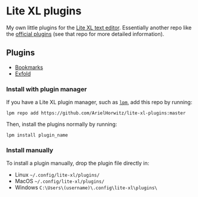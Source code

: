 # Lite XL plugins

My own little plugins for the [Lite XL text editor](https://github.com/lite-xl/lite-xl). Essentially another repo like the [official plugins](https://github.com/lite-xl/lite-xl-plugins) (see that repo for more detailed information).

## Plugins
* [Bookmarks](src/bookmarks)
* [Exfold](src/exfold)

### Install with plugin manager
If you have a Lite XL plugin manager, such as [`lpm`](https://github.com/adamharrison/lite-xl-plugin-manager),
add this repo by running:
```
lpm repo add https://github.com/ArielHorwitz/lite-xl-plugins:master
```
Then, install the plugins normally by running:
```
lpm install plugin_name
```

### Install manually
To install a plugin manually, drop the plugin file directly in:
* Linux `~/.config/lite-xl/plugins/`
* MacOS `~/.config/lite-xl/plugins/`
* Windows `C:\Users\(username)\.config\lite-xl\plugins\`
